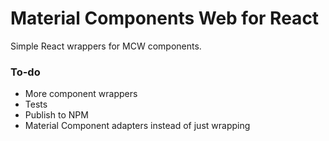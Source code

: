 # Material Components Web for React
Simple React wrappers for MCW components.

### To-do
- More component wrappers
- Tests
- Publish to NPM
- Material Component adapters instead of just wrapping
